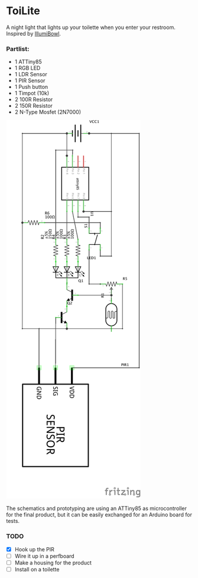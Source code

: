 ToiLite
=====

A night light that lights up your toilette when you enter your restroom. Inspired by [IllumiBowl](https://illumibowl.com/).


### Partlist:
- 1 ATTiny85
- 1 RGB LED
- 1 LDR Sensor
- 1 PIR Sensor
- 1 Push button
- 1 Timpot (10k)
- 2 100R Resistor
- 2 150R Resistor
- 2 N-Type Mosfet (2N7000)

![Schematics](https://github.com/fjcaetano/ToiLite/raw/master/toilite_schem.png)

The schematics and prototyping are using an ATTiny85 as microcontroller for the final product, but it can be easily exchanged for an Arduino board for tests.


### TODO
- [x] Hook up the PIR
- [ ] Wire it up in a perfboard
- [ ] Make a housing for the product
- [ ] Install on a toilette

